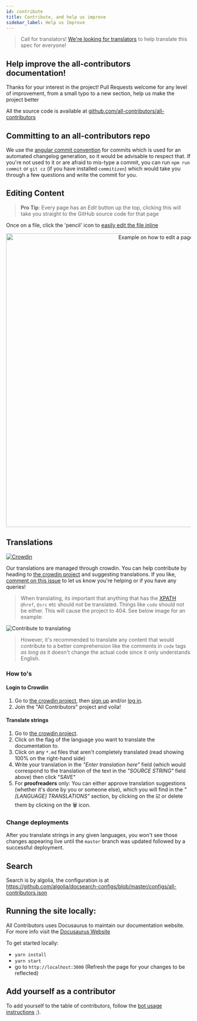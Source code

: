 ```yaml
---
id: contribute
title: Contribute, and help us improve
sidebar_label: Help us Improve
---
```


> Call for translators! [We're looking for translators](https://github.com/all-contributors/all-contributors/issues/143) to help translate this spec for everyone!

## Help improve the all-contributors documentation!

Thanks for your interest in the project!
Pull Requests welcome for any level of improvement, from a small typo to a new section, help us make the project better

All the source code is available at [github.com/all-contributors/all-contributors](https://github.com/all-contributors/all-contributors/tree/master/docs)

## Committing to an all-contributors repo
We use the [angular commit convention](https://github.com/angular/angular/blob/master/CONTRIBUTING.md#-commit-message-guidelines) for commits which is used for an automated changelog generation, so it would be advisable to respect that.
If you're not used to it or are afraid to mis-type a commit, you can run `npm run commit` or `git cz` (if you have installed `commitizen`) which would take you through a few questions and write the commit for you.

## Editing Content

> **Pro Tip**: Every page has an _Edit_ button up the top, clicking this will take you straight to the GitHub source code for that page

Once on a file, click the 'pencil' icon to [easily edit the file inline](https://help.github.com/articles/editing-files-in-your-repository/)
<div align="center">
    <img src="../../assets/edit-this-page.png" alt="Example on how to edit a page" width="800px" />
</div>


## Translations
[![Crowdin](https://d322cqt584bo4o.cloudfront.net/all-contributors/localized.svg)](https://crowdin.com/project/all-contributors)

Our translations are managed through crowdin. You can help contribute by heading to [the crowdin project] and suggesting translations.
If you like, [comment on this issue](https://github.com/all-contributors/all-contributors/issues/143) to let us know you're helping or if you have any queries!

> When translating, its important that anything that has the [XPATH](https://developer.mozilla.org/en-US/docs/Web/XPath) `@href`, `@src` etc should not be translated. Things like `code` should not be either. This will cause the project to 404. See below image for an example:
<img src="../../assets/translating-xpath.png" alt="Contribute to translating" />

> However, it's recommended to translate any content that would contribute to a better comprehension like the comments in `code` tags _as long as_ it doesn't change the actual code since it only understands English.

### How to's
#### Login to Crowdin
1. Go to [the crowdin project], then [sign up](https://crowdin.com/join) and/or [log in](https://crowdin.com/login).
2. Join the "All Contributors" project and voila!

#### Translate strings
1. Go to [the crowdin project].
2. Click on the flag of the language you want to translate the documentation to.
3. Click on any `*.md` files that aren't completely translated (read showing 100% on the right-hand side)
4. Write your translation in the _"Enter translation here"_ field (which would correspond to the translation of the text in the _"SOURCE STRING"_ field above) then click "SAVE"
5. For **proofreaders** only: You can either approve translation suggestions (whether it's done by you or someone else), which you will find in the _"[LANGUAGE] TRANSLATIONS"_ section, by clicking on the :ballot_box_with_check: or delete them by clicking on the :wastebasket: icon.

### Change deployments
After you translate strings in any given languages, you won't see those changes appearing live until the `master` branch was updated followed by a successful deployment.

## Search
Search is by algolia, the configuration is at https://github.com/algolia/docsearch-configs/blob/master/configs/all-contributors.json

## Running the site locally:
All Contributors uses Docusaurus to maintain our documentation website. For more info visit the [Docusaurus Website](https://docusaurus.io)

To get started locally:
- `yarn install`
- `yarn start`
- go to `http://localhost:3000` (Refresh the page for your changes to be reflected)


## Add yourself as a contributor
To add yourself to the table of contributors, follow the [bot usage instructions](../bot/usage) ;).

[the crowdin project]: https://crowdin.com/project/all-contributors
